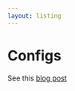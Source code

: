 ```yaml
---
layout: listing
---
```

# Configs



See this [blog post](https://hackersandslackers.com/simplify-your-python-projects-configuration/#commento-login-box-container)

<!-- TODO: Expand on options for each section esp for ini which has a lot of methods. Cover common methods and how to use them. -->
